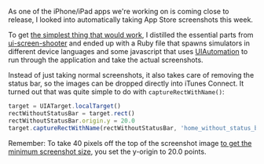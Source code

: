 As one of the iPhone/iPad apps we're working on is coming close to release, I looked into automatically taking App Store screenshots this week.

To get [the simplest thing that would work](https://gist.github.com/jeffkreeftmeijer/962170d4b533e5c5e3d5), I distilled the essential parts from [ui-screen-shooter]( https://github.com/jonathanpenn/ui-screen-shooter) and ended up with a Ruby file that spawns simulators in different device languages and some javascript that uses [UIAutomation](https://developer.apple.com/library/ios/documentation/DeveloperTools/Conceptual/InstrumentsUserGuide/UsingtheAutomationInstrument/UsingtheAutomationInstrument.html) to run through the application and take the actual screenshots.

Instead of just taking normal screenshots, it also takes care of removing the status bar, so the images can be dropped directly into iTunes Connect. 
It turned out that was quite simple to do with `captureRectWithName()`:

``` js
target = UIATarget.localTarget()
rectWithoutStatusBar = target.rect()
rectWithoutStatusBar.origin.y = 20.0
target.captureRectWithName(rectWithoutStatusBar, 'home_without_status_bar')
```

Remember: To take 40 pixels off the top of the screenshot image [to get the minimum screenshot size](https://developer.apple.com/library/ios/documentation/LanguagesUtilities/Conceptual/iTunesConnect_Guide/Appendices/Properties.html), you set the y-origin to 20.0 points.
